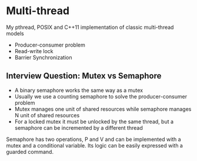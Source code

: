 # Multi-thread
My pthread, POSIX and C++11 implementation of classic multi-thread models

* Producer-consumer problem
* Read-write lock
* Barrier Synchronization

## Interview Question: Mutex vs Semaphore
* A binary semaphore works the same way as a mutex
* Usually we use a counting semaphore to solve the producer-consumer problem
* Mutex manages one unit of shared resources while semaphore manages N unit of shared resources
* For a locked mutex it must be unlocked by the same thread, but a semaphore can be incremented by a different thread

Semaphore has two operations, P and V and can be implemented with a mutex and a conditional variable. Its logic can be easily expressed with a guarded command.
